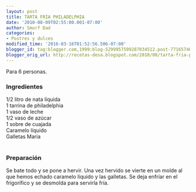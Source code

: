 ```yaml
---
layout: post
title: TARTA FRÍA PHILADELPHIA
date: '2010-08-09T02:55:00.001-07:00'
author: Smurf Dad
categories:
- Postres y dulces
modified_time: '2016-03-16T01:52:56.506-07:00'
blogger_id: tag:blogger.com,1999:blog-5299957599287034512.post-7716574622178249141
blogger_orig_url: http://recetas-desa.blogspot.com/2010/08/tarta-fria-philadelphia.html
---
```


Para 6 personas.<br /><h3>Ingredientes</h3>1/2 litro de nata líquida<br />1 tarrina de philadelphia<br />1 vaso de leche<br />1/2 vaso de azúcar<br />1 sobre de cuajada<br />Caramelo líquido<br />Galletas Maria<br /><br /><h3>Preparación</h3>Se bate todo y se pone a hervir. Una vez hervido se vierte en un molde al que hemos echado caramelo líquido y las galletas. Se deja enfríar en el frigorífico y se desmolda para servirla fría.
